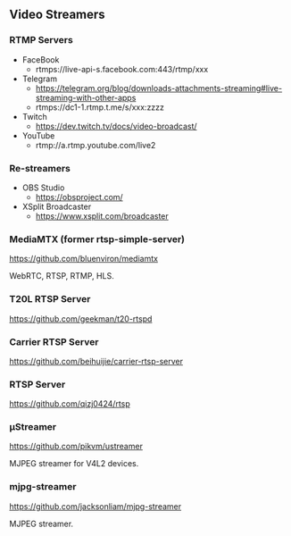 Video Streamers
---------------

### RTMP Servers

- FaceBook
  - rtmps://live-api-s.facebook.com:443/rtmp/xxx
- Telegram
  - https://telegram.org/blog/downloads-attachments-streaming#live-streaming-with-other-apps
  - rtmps://dc1-1.rtmp.t.me/s/xxx:zzzz
- Twitch
  - https://dev.twitch.tv/docs/video-broadcast/
- YouTube
  - rtmp://a.rtmp.youtube.com/live2


### Re-streamers

- OBS Studio
  - https://obsproject.com/
- XSplit Broadcaster
  - https://www.xsplit.com/broadcaster

### MediaMTX (former rtsp-simple-server)

https://github.com/bluenviron/mediamtx

WebRTC, RTSP, RTMP, HLS.

### T20L RTSP Server

https://github.com/geekman/t20-rtspd

### Carrier RTSP Server

https://github.com/beihuijie/carrier-rtsp-server

### RTSP Server

https://github.com/qizj0424/rtsp

### µStreamer

https://github.com/pikvm/ustreamer

MJPEG streamer for V4L2 devices.

### mjpg-streamer

https://github.com/jacksonliam/mjpg-streamer

MJPEG streamer.
